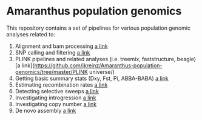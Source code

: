 # Amaranthus population genomics

This repository contains a set of pipelines for various population genomic analyses related to:

1. Alignment and bam processing [a link](https://github.com/jkreinz/Amaranthus-population-genomics/tree/master/aligning_bamprocessing/)
2. SNP calling and filtering [a link](https://github.com/jkreinz/Amaranthus-population-genomics/tree/master/snp_calling_filtering/) 
3. PLINK pipelines and related analyses (i.e. treemix, faststructure, beagle)  [a link](https://github.com/jkreinz/Amaranthus-population-genomics/tree/master/PLINK universe/)
4. Getting basic summary stats (Dxy, Fst, Pi, ABBA-BABA) [a link](https://github.com/jkreinz/Amaranthus-population-genomics/tree/master/genomics_general_ABBABABA_summarystats/)
5. Estimating recombination rates [a link](https://github.com/jkreinz/Amaranthus-population-genomics/tree/master/estimate_populationRecombination/)
5. Detecting selective sweeps [a link](https://github.com/jkreinz/Amaranthus-population-genomics/tree/master/sweep_analyses/)
6. Investigating introgression [a link](https://github.com/jkreinz/Amaranthus-population-genomics/tree/master/Hapmix/)
7. Investigating copy number [a link](https://github.com/jkreinz/Amaranthus-population-genomics/tree/master/coverage_copynum_investigations/)
8. De novo assembly [a link](https://github.com/jkreinz/Amaranthus-population-genomics/tree/master/denovo_assembly/)



